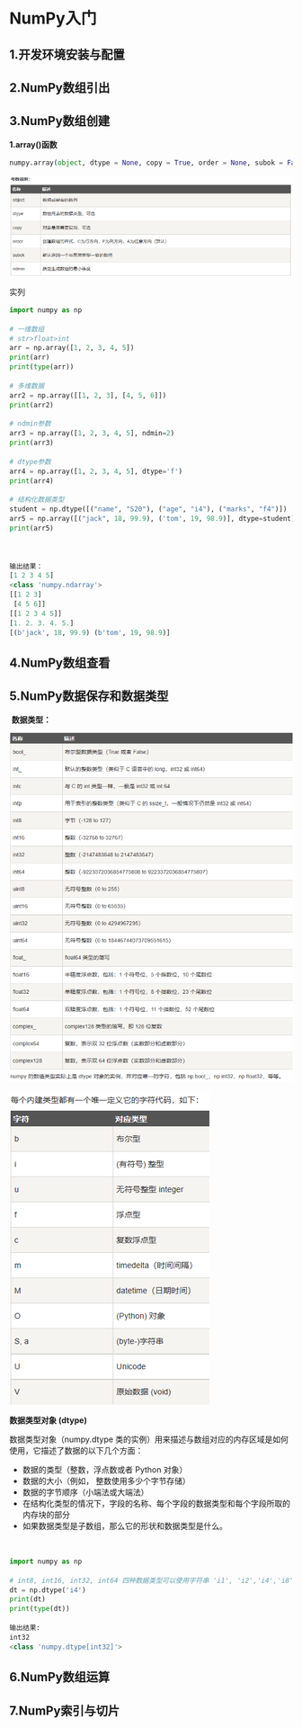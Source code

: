 # NumPy入门

## 1.开发环境安装与配置

## 2.NumPy数组引出

## 3.NumPy数组创建



**1.array()函数**

```python
numpy.array(object, dtype = None, copy = True, order = None, subok = False, ndmin = 0)
```

![image-20221227161034268](NumPy入门.assets/image-20221227161034268.png)

实列

```python
import numpy as np

# 一维数组
# str>float>int
arr = np.array([1, 2, 3, 4, 5])
print(arr)
print(type(arr))

# 多维数据
arr2 = np.array([[1, 2, 3], [4, 5, 6]])
print(arr2)

# ndmin参数
arr3 = np.array([1, 2, 3, 4, 5], ndmin=2)
print(arr3)

# dtype参数
arr4 = np.array([1, 2, 3, 4, 5], dtype='f')
print(arr4)

# 结构化数据类型
student = np.dtype([("name", "S20"), ("age", "i4"), ("marks", "f4")])
arr5 = np.array([("jack", 18, 99.9), ('tom', 19, 98.9)], dtype=student)
print(arr5)



输出结果：
[1 2 3 4 5]
<class 'numpy.ndarray'>
[[1 2 3]
 [4 5 6]]
[[1 2 3 4 5]]
[1. 2. 3. 4. 5.]
[(b'jack', 18, 99.9) (b'tom', 19, 98.9)]
```





## 4.NumPy数组查看

## 5.NumPy数据保存和数据类型

​     **数据类型：**

![](NumPy入门.assets/image-20221227153407861.png)



![image-20221227153732996](NumPy入门.assets/image-20221227153732996.png)



**数据类型对象 (dtype)**

数据类型对象（numpy.dtype 类的实例）用来描述与数组对应的内存区域是如何使用，它描述了数据的以下几个方面：

- 数据的类型（整数，浮点数或者 Python 对象）
- 数据的大小（例如， 整数使用多少个字节存储）
- 数据的字节顺序（小端法或大端法）
- 在结构化类型的情况下，字段的名称、每个字段的数据类型和每个字段所取的内存块的部分
- 如果数据类型是子数组，那么它的形状和数据类型是什么。



​	

```python
import numpy as np

# int8, int16, int32, int64 四种数据类型可以使用字符串 'i1', 'i2','i4','i8' 代替
dt = np.dtype('i4')
print(dt)
print(type(dt))

输出结果:
int32
<class 'numpy.dtype[int32]'>
```



## 6.NumPy数组运算

## 7.NumPy索引与切片